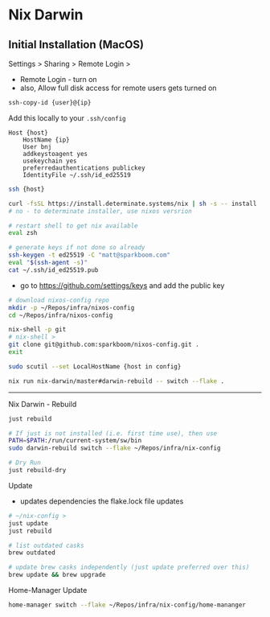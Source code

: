 # Nix Darwin 

## Initial Installation (MacOS)

Settings > Sharing > Remote Login >
- Remote Login - turn on
- also, Allow full disk access for remote users gets turned on

```sh
ssh-copy-id {user}@{ip}
```

Add this locally to your `.ssh/config`
```
Host {host}
    HostName {ip}
    User bnj
    addkeystoagent yes
    usekeychain yes
    preferredauthentications publickey
    IdentityFile ~/.ssh/id_ed25519
```

```sh
ssh {host}
```


```sh
curl -fsSL https://install.determinate.systems/nix | sh -s -- install
# no - to determinate installer, use nixos versrion

# restart shell to get nix available
eval zsh 
```

```sh
# generate keys if not done so already
ssh-keygen -t ed25519 -C "matt@sparkboom.com"
eval "$(ssh-agent -s)"
cat ~/.ssh/id_ed25519.pub
```
- go to https://github.com/settings/keys and add the public key


```sh
# download nixos-config repo
mkdir -p ~/Repos/infra/nixos-config
cd ~/Repos/infra/nixos-config

nix-shell -p git
# nix-shell >
git clone git@github.com:sparkboom/nixos-config.git .
exit

sudo scutil --set LocalHostName {host in config}

nix run nix-darwin/master#darwin-rebuild -- switch --flake .
```



----

Nix Darwin - Rebuild
```sh
just rebuild

# If just is not installed (i.e. first time use), then use
PATH=$PATH:/run/current-system/sw/bin
sudo darwin-rebuild switch --flake ~/Repos/infra/nix-config

# Dry Run
just rebuild-dry
```

Update
- updates dependencies the flake.lock file updates
```sh
# ~/nix-config >
just update
just rebuild

# list outdated casks
brew outdated

# update brew casks independently (just update preferred over this)
brew update && brew upgrade
```

Home-Manager Update
```sh
home-manager switch --flake ~/Repos/infra/nix-config/home-mananger
```

